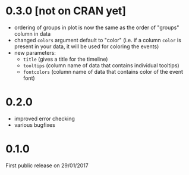 # 0.3.0 [not on CRAN yet]

- ordering of groups in plot is now the same as the order of "groups" column in data
- changed `colors` argument default to "color" (i.e. if a column `color` is present in your data, it will be used for coloring the events)
- new parameters: 
    + `title` (gives a title for the timeline)
    + `tooltips` (column name of data that contains individual tooltips)
    + `fontcolors` (column name of data that contains color of the event font)

# 0.2.0
- improved error checking
- various bugfixes

# 0.1.0

First public release on 29/01/2017
